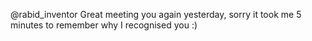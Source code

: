 @rabid_inventor Great meeting you again yesterday, sorry it took me 5 minutes to remember why I recognised you :)